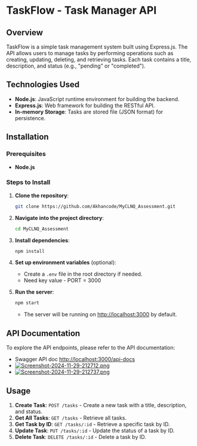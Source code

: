 # TaskFlow - Task Manager API

## Overview
TaskFlow is a simple task management system built using Express.js. The API allows users to manage tasks by performing operations such as creating, updating, deleting, and retrieving tasks. Each task contains a title, description, and status (e.g., "pending" or "completed").

## Technologies Used
- **Node.js**: JavaScript runtime environment for building the backend.
- **Express.js**: Web framework for building the RESTful API.
- **In-memory Storage**: Tasks are stored  file (JSON format) for persistence.

## Installation

### Prerequisites
- **Node.js**

### Steps to Install

1. **Clone the repository**:
    ```bash
    git clone https://github.com/Akhancode/MyCLNQ_Assessment.git
    ```

2. **Navigate into the project directory**:
    ```bash
    cd MyCLNQ_Assessment
    ```

3. **Install dependencies**:
    ```bash
    npm install
    ```

4. **Set up environment variables** (optional):
    - Create a `.env` file in the root directory if needed.
    - Need key value - PORT = 3000

5. **Run the server**:
    ```bash
    npm start
    ```
    - The server will be running on [http://localhost:3000](http://localhost:3000) by default.

## API Documentation

To explore the API endpoints, please refer to the API documentation:

- Swagger API doc [http://localhost:3000/api-docs](http://localhost:3000/api-docs)
- [![Screenshot-2024-11-29-212712.png](https://i.postimg.cc/SR0194c1/Screenshot-2024-11-29-212712.png)](https://postimg.cc/FdZxt2W0)
- [![Screenshot-2024-11-29-212737.png](https://i.postimg.cc/9MHQNR2W/Screenshot-2024-11-29-212737.png)](https://postimg.cc/4KwGY3nM)

## Usage

1. **Create Task**: `POST /tasks` - Create a new task with a title, description, and status.
2. **Get All Tasks**: `GET /tasks` - Retrieve all tasks.
3. **Get Task by ID**: `GET /tasks/:id` - Retrieve a specific task by ID.
4. **Update Task**: `PUT /tasks/:id` - Update the status of a task by ID.
5. **Delete Task**: `DELETE /tasks/:id` - Delete a task by ID.
